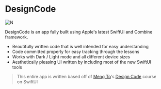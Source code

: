 # DesignCode

![N](https://i.imgur.com/N9HfWdD.png)

DesignCode is an app fully built using Apple's latest SwiftUI and Combine framework.

  - Beautifully written code that is well intended for easy understanding
  - Code committed properly for easy tracking through the lessons
  - Works with Dark / Light mode and all different device sizes
  - Aesthetically pleasing UI written by including most of the new SwiftUI tools

> This entire app is written based off of [Meng To]'s [Design Code] course on SwiftUI

   [Meng To]: <http://twitter.com/mengto>
   [Design Code]: <https://designcode.io/swiftui-course>
